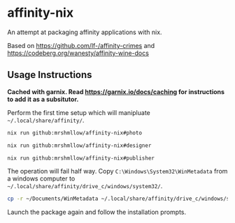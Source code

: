 # affinity-nix

An attempt at packaging affinity applications with nix.

Based on https://github.com/lf-/affinity-crimes and https://codeberg.org/wanesty/affinity-wine-docs

## Usage Instructions

**Cached with garnix. Read https://garnix.io/docs/caching for instructions to add it as a subsitutor.**

Perform the first time setup which will manipluate `~/.local/share/affinity/`.

```bash
nix run github:mrshmllow/affinity-nix#photo

nix run github:mrshmllow/affinity-nix#designer

nix run github:mrshmllow/affinity-nix#publisher
```

The operation will fail half way. Copy `C:\Windows\System32\WinMetadata` from a windows computer to `~/.local/share/affinity/drive_c/windows/system32/`.

```bash
cp -r ~/Documents/WinMetadata ~/.local/share/affinity/drive_c/windows/system32/
```

Launch the package again and follow the installation prompts.
